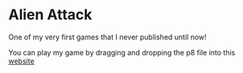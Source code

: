 # Alien Attack
One of my very first games that I never published until now!

You can play my game by dragging and dropping the p8 file into this [website](https://www.pico-8-edu.com/)
